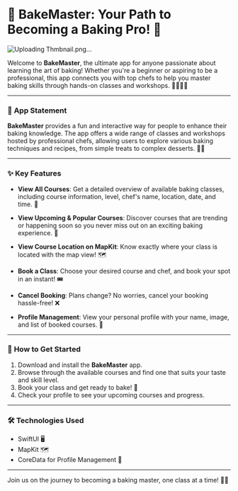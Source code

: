 # 🍰 **BakeMaster: Your Path to Becoming a Baking Pro!** 🍰
![Uploading Thmbnail.png…]()

Welcome to **BakeMaster**, the ultimate app for anyone passionate about learning the art of baking! Whether you're a beginner or aspiring to be a professional, this app connects you with top chefs to help you master baking skills through hands-on classes and workshops. 👩‍🍳👨‍🍳

---

### 📝 **App Statement**

**BakeMaster** provides a fun and interactive way for people to enhance their baking knowledge. The app offers a wide range of classes and workshops hosted by professional chefs, allowing users to explore various baking techniques and recipes, from simple treats to complex desserts. 🍪🥐

---

### ✨ **Key Features**

- **View All Courses**: Get a detailed overview of available baking classes, including course information, level, chef's name, location, date, and time. 📅
  
- **View Upcoming & Popular Courses**: Discover courses that are trending or happening soon so you never miss out on an exciting baking experience. 🌟

- **View Course Location on MapKit**: Know exactly where your class is located with the map view! 🗺️

- **Book a Class**: Choose your desired course and chef, and book your spot in an instant! 🎟️

- **Cancel Booking**: Plans change? No worries, cancel your booking hassle-free! ❌

- **Profile Management**: View your personal profile with your name, image, and list of booked courses. 📸

---

### 🚀 **How to Get Started**

1. Download and install the **BakeMaster** app.
2. Browse through the available courses and find one that suits your taste and skill level.
3. Book your class and get ready to bake! 🍰
4. Check your profile to see your upcoming courses and progress.

---

### 🛠️ **Technologies Used**

- SwiftUI 🖥️
- MapKit 🗺️
- CoreData for Profile Management 💾

---

Join us on the journey to becoming a baking master, one class at a time! 🍩🍓
